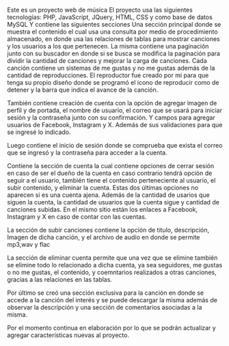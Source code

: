 Este es un proyecto web de música
El proyecto usa las siguientes tecnologías:
PHP, JavaScript, JQuery, HTML, CSS y como base de datos MySQL
Y contiene las siguientes secciones
Una sección principal donde se muestra el contenido el cual usa una consulta por medio de procedimiento almacenado,
en donde usa las relaciones de tablas para mostrar canciones y los usuarios a los que pertenecen.
La misma contiene una paginación junto con su buscador en donde si se busca se modifica la paginación
para dividir la cantidad de canciones y mejorar la carga de canciones.
Cada canción contiene un sistemas de me gustas y no me gustas además de la cantidad de reproducciones.
El reproductor fue creado por mi para que tenga su propio diseño donde se programó el icono de reproducir 
como de detener y la barra que indica el avance de la canción.

También contiene creación de cuenta con la opción de agregar imagen de perfil y de portada, el nombre de usuario,
el correo que se usará para iniciar sesión y la contraseña junto con su confirmación.
Y campos para agregar usuarios de Facebook, Instagram y X.
Además de sus validaciones para que se ingresé lo indicado.

Luego contiene el inicio de sesión donde se comprueba que exista el correo que se ingresó y la contraseña para acceder a la cuenta.

Contiene la sección de cuenta la cual contiene opciones de cerrar sesión en caso de ser el dueño de la cuenta
en caso contrario tendrá opción de seguir a el usuario, también tiene el contenido perteneciente al usuario, el subir contenido, y eliminar la cuenta.
Estas dos últimas opciones no aparecen si es una cuenta ajena.
Además de la cantidad de usarios que siguen la cuenta, la cantidad de usuarios que la cuenta sigue y cantidad de canciones subidas.
En el mismo sitio están los enlaces a Facebook, Instagram y X en caso de contar con las cuentas.

La sección de subir canciones contiene la opción de titulo, descripción, Imagen de dicha canción, y el archivo de audio
en donde se permite mp3,wav y flac

La sección de eliminar cuenta permite que una vez que se elimine también se elimine todo lo relacionado a dicha cuenta,
ya sea seguidores, me gustas o no me gustas, el contenido, y coemntarios realizados a otras canciones,
gracias a las relaciones en las tablas.

Por último se creó una sección exclusiva para la canción en donde se accede a la canción del interés y se puede descargar la misma
además de observar la descripción y una sección de comentarios asociadas a la misma.

Por el momento continua en elaboración por lo que se podrán actualizar y agregar características nuevas al proyecto.
